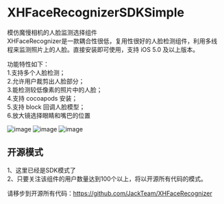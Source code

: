 XHFaceRecognizerSDKSimple
=========================

模仿魔慢相机的人脸监测选择组件     
XHFaceRecognizer是一款耦合性很低，复用性很好的人脸检测组件，利用多线程来监测照片上的人脸。直接安装即可使用，支持 iOS 5.0 及以上版本。        
    
功能特性如下：      
  1.支持多个人脸检测；     
  2.允许用户裁剪出人脸部分；     
  3.能检测较低像素的照片中的人脸；     
  4.支持 cocoapods 安装；     
  5.支持 block 回调人脸模型；      
  6.放大镜选择眼睛和嘴巴的位置
  
  
![image](https://github.com/JackTeam/XHFaceRecognizerSDKSimple/raw/master/Screenshots/监测中.png)
![image](https://github.com/JackTeam/XHFaceRecognizerSDKSimple/raw/master/Screenshots/监测出来.png)
![image](https://github.com/JackTeam/XHFaceRecognizerSDKSimple/raw/master/Screenshots/裁剪.png)
  
  
## 开源模式
1、这里已经是SDK模式了     
2、只要关注该组件的用户数量达到100个以上，将以开源所有代码的模式。    
     
请移步到开源所有代码：https://github.com/JackTeam/XHFaceRecognizer     



